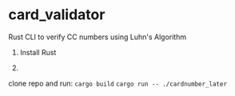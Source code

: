 # card_validator
Rust CLI to verify CC numbers using Luhn's Algorithm

1. Install Rust

2.
  clone repo and run:
  `cargo build`
  `cargo run -- ./cardnumber_later`
